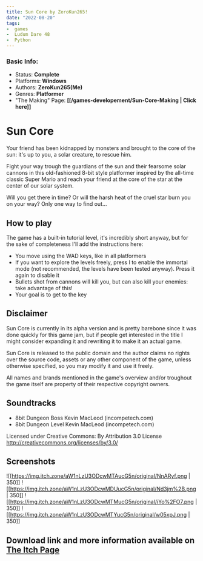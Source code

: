 ```yaml
---
title: Sun Core by ZeroKun265!
date: "2022-08-20"
tags:
-  games
-  Ludum Dare 48
-  Python
---
```


### Basic Info:
- Status: **Complete**
- Platforms: **Windows**
- Authors: **ZeroKun265(Me)**
- Genres: **Platformer**
- "The Making" Page: **[[/games-developement/Sun-Core-Making | Click here]]**

# Sun Core
Your friend has been kidnapped by monsters and brought to the core of the sun: 
it's up to you, a solar creature, to rescue him. 

Fight your way trough the guardians of the sun and their fearsome solar cannons in this old-fashioned 8-bit style platformer 
inspired by the all-time classic Super Mario and reach your friend at the core of the star at the center of our solar system.

Will you get there in time? Or will the harsh heat of the cruel star burn you on your way? Only one way to find out...  

## How to play
The game has a built-in tutorial level, it's incredibly short anyway, but for the sake of completeness I'll add the instructions here: 
  - You move using the WAD keys, like in all platformers     
  - If you want to explore the levels freely, press I to enable the immortal mode (not recommended, the levels have been tested anyway). Press it again to disable it     
  - Bullets shot from cannons will kill you, but can also kill your enemies: take advantage of this!     
  - Your goal is to get to the key   
 
## Disclaimer

Sun Core is currently in its alpha version and is pretty barebone since it was done quickly for this game jam, but if people get interested in the title I might consider expanding it and rewriting it to make it an actual game. 

Sun Core is released to the public domain and the author claims no rights over the source code, assets or any other component of the game, unless otherwise specified, so you may modify it and use it freely. 

All names and brands mentioned in the game's overview and/or troughout the game itself are property of their respective copyright owners.  

## Soundtracks
- 8bit Dungeon Boss Kevin MacLeod (incompetech.com) 
- 8bit Dungeon Level Kevin MacLeod (incompetech.com)

Licensed under Creative Commons: By Attribution 3.0 License http://creativecommons.org/licenses/by/3.0/

## Screenshots
![[https://img.itch.zone/aW1nLzU3ODcwMTAucG5n/original/NnARyf.png | 350]]
![[https://img.itch.zone/aW1nLzU3ODcwMDUucG5n/original/Nd3jm%2B.png | 350]]
![[https://img.itch.zone/aW1nLzU3ODcwMTMucG5n/original/iYo%2FO7.png | 350]]
![[https://img.itch.zone/aW1nLzU3ODcwMTYucG5n/original/w05xpJ.png | 350]]

## Download link and more information available on [The Itch Page](https://zerokun265.itch.io/sun-core)
